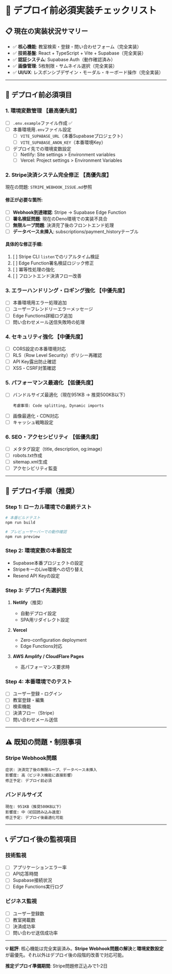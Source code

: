 # 🚀 デプロイ前必須実装チェックリスト

## 📋 **現在の実装状況サマリー**
- ✅ **核心機能**: 教室検索・登録・問い合わせフォーム（完全実装）
- ✅ **技術基盤**: React + TypeScript + Vite + Supabase（完全実装）
- ✅ **認証システム**: Supabase Auth（動作確認済み）
- ✅ **画像管理**: 5枚制限・サムネイル選択（完全実装）
- ✅ **UI/UX**: レスポンシブデザイン・モーダル・キーボード操作（完全実装）

---

## 🚨 **デプロイ前必須項目**

### **1. 環境変数管理** 【最高優先度】
- [ ] `.env.example`ファイル作成 ✅ 
- [ ] 本番環境用`.env`ファイル設定
  - [ ] `VITE_SUPABASE_URL`（本番Supabaseプロジェクト）
  - [ ] `VITE_SUPABASE_ANON_KEY`（本番環境Key）
- [ ] デプロイ先での環境変数設定
  - [ ] Netlify: Site settings > Environment variables
  - [ ] Vercel: Project settings > Environment Variables

### **2. Stripe決済システム完全修正** 【高優先度】
現在の問題: `STRIPE_WEBHOOK_ISSUE.md`参照

#### **修正が必要な箇所:**
- [ ] **Webhook到達確認**: Stripe → Supabase Edge Function
- [ ] **署名検証問題**: 現在のDeno環境での実装不具合
- [ ] **無限ループ問題**: 決済完了後のフロントエンド処理
- [ ] **データベース未挿入**: subscriptions/payment_historyテーブル

#### **具体的な修正手順:**
1. [ ] Stripe CLI `listen`でのリアルタイム検証
2. [ ] Edge Function署名検証ロジック修正
3. [ ] 冪等性処理の強化
4. [ ] フロントエンド決済フロー改善

### **3. エラーハンドリング・ロギング強化** 【中優先度】
- [ ] 本番環境用エラー処理追加
- [ ] ユーザーフレンドリーエラーメッセージ
- [ ] Edge Functions詳細ログ追加
- [ ] 問い合わせメール送信失敗時の処理

### **4. セキュリティ強化** 【中優先度】
- [ ] CORS設定の本番環境対応
- [ ] RLS（Row Level Security）ポリシー再確認
- [ ] API Key露出防止確認
- [ ] XSS・CSRF対策確認

### **5. パフォーマンス最適化** 【低優先度】
- [ ] バンドルサイズ最適化（現在951KB → 推奨500KB以下）
  ```
  考慮事項: Code splitting, Dynamic imports
  ```
- [ ] 画像最適化・CDN対応
- [ ] キャッシュ戦略設定

### **6. SEO・アクセシビリティ** 【低優先度】
- [ ] メタタグ設定（title, description, og:image）
- [ ] robots.txt作成
- [ ] sitemap.xml生成
- [ ] アクセシビリティ監査

---

## 🔧 **デプロイ手順（推奨）**

### **Step 1: ローカル環境での最終テスト**
```bash
# 本番ビルドテスト
npm run build

# プレビューサーバーでの動作確認  
npm run preview
```

### **Step 2: 環境変数の本番設定**
- Supabase本番プロジェクトの設定
- StripeキーのLive環境への切り替え
- Resend API Keyの設定

### **Step 3: デプロイ先選択肢**
1. **Netlify**（推奨）
   - 自動デプロイ設定
   - SPA用リダイレクト設定
   
2. **Vercel**
   - Zero-configuration deployment
   - Edge Functions対応

3. **AWS Amplify / CloudFlare Pages**
   - 高パフォーマンス要求時

### **Step 4: 本番環境でのテスト**
- [ ] ユーザー登録・ログイン
- [ ] 教室登録・編集
- [ ] 検索機能
- [ ] 決済フロー（Stripe）
- [ ] 問い合わせメール送信

---

## ⚠️ **既知の問題・制限事項**

### **Stripe Webhook問題**
```
症状: 決済完了後の無限ループ、データベース未挿入
影響度: 高（ビジネス機能に直接影響）
修正予定: デプロイ前必須
```

### **バンドルサイズ**
```
現在: 951KB（推奨500KB以下）
影響度: 中（初回読み込み速度）
修正予定: デプロイ後最適化可能
```

---

## 📞 **デプロイ後の監視項目**

### **技術監視**
- [ ] アプリケーションエラー率
- [ ] API応答時間
- [ ] Supabase接続状況
- [ ] Edge Functions実行ログ

### **ビジネス監視**
- [ ] ユーザー登録数
- [ ] 教室掲載数
- [ ] 決済成功率
- [ ] 問い合わせ送信成功率

---

**💡 総評**: 
核心機能は完全実装済み。**Stripe Webhook問題の解決**と**環境変数設定**が最優先。それ以外はデプロイ後の段階的改善で対応可能。

**推定デプロイ準備期間**: Stripe問題修正込みで1-2日 